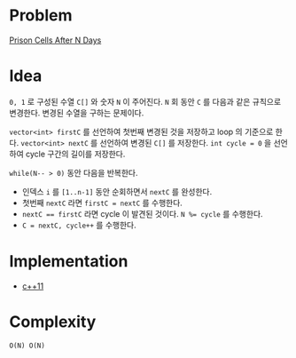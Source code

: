 # Problem

[Prison Cells After N Days](https://leetcode.com/problems/prison-cells-after-n-days/)

# Idea

`0, 1` 로 구성된 수열 `C[]` 와 숫자 `N` 이 주어진다. `N` 회 동안 `C` 를 다음과 같은 규칙으로 변경한다. 변경된 수열을 구하는 문제이다.

`vector<int> firstC` 를 선언하여 첫번째 변경된 것을 저장하고 loop 의 기준으로 한다. `vector<int> nextC` 를 선언하여 변경된 `C[]` 를 저장한다. `int cycle = 0` 을 선언하여 cycle 구간의 길이를 저장한다.

`while(N-- > 0)` 동안 다음을 반복한다.

* 인덱스 `i` 를 `[1..n-1]` 동안 순회하면서 `nextC` 를 완성한다.
* 첫번째 `nextC` 라면 `firstC = nextC` 를 수행한다.
* `nextC == firstC` 라면 cycle 이 발견된 것이다. `N %= cycle` 를 수행한다.
* `C = nextC, cycle++` 를 수행한다.

# Implementation

* [c++11](a.cpp)

# Complexity

```
O(N) O(N)
```